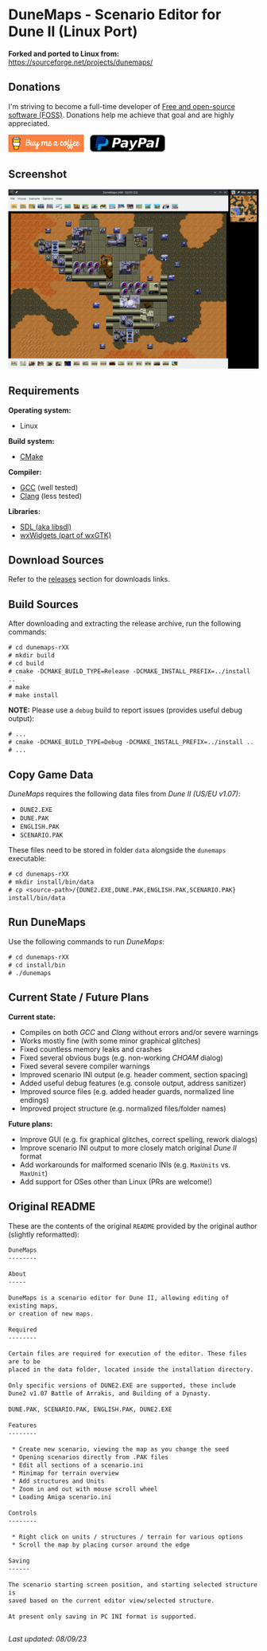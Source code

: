 # DuneMaps - Scenario Editor for Dune II (Linux Port)

**Forked and ported to Linux from:**<br/>
https://sourceforge.net/projects/dunemaps/

## Donations

I'm striving to become a full-time developer of [Free and open-source software (FOSS)](https://en.wikipedia.org/wiki/Free_and_open-source_software). Donations help me achieve that goal and are highly appreciated.

<a href="https://www.buymeacoffee.com/fonic"><img src="https://raw.githubusercontent.com/fonic/donate-buttons/main/buymeacoffee-button.png" alt="Buy Me A Coffee" height="35"></a>&nbsp;&nbsp;&nbsp;<a href="https://paypal.me/fonicmaxxim"><img src="https://raw.githubusercontent.com/fonic/donate-buttons/main/paypal-button.png" alt="Donate via PayPal" height="35"></a>

## Screenshot

![Screenshot](https://github.com/fonic/dunemaps/raw/master/res/screenshot.png)

## Requirements

**Operating system:**
- Linux

**Build system:**
- [CMake](https://cmake.org/)

**Compiler:**
- [GCC](https://gcc.gnu.org/) (well tested)
- [Clang](https://llvm.org/) (less tested)

**Libraries:**
- [SDL (aka libsdl)](https://libsdl.org/)
- [wxWidgets (part of wxGTK)](https://wxwidgets.org/)


## Download Sources

Refer to the [releases](https://github.com/fonic/dunemaps/releases) section for downloads links.


## Build Sources

After downloading and extracting the release archive, run the following commands:
```
# cd dunemaps-rXX
# mkdir build
# cd build
# cmake -DCMAKE_BUILD_TYPE=Release -DCMAKE_INSTALL_PREFIX=../install ..
# make
# make install
```

**NOTE:** Please use a `debug` build to report issues (provides useful debug output):
```
# ...
# cmake -DCMAKE_BUILD_TYPE=Debug -DCMAKE_INSTALL_PREFIX=../install ..
# ...
```


## Copy Game Data

_DuneMaps_ requires the following data files from _Dune II (US/EU v1.07)_:
- `DUNE2.EXE`
- `DUNE.PAK`
- `ENGLISH.PAK`
- `SCENARIO.PAK`

These files need to be stored in folder `data` alongside the `dunemaps` executable:
```
# cd dunemaps-rXX
# mkdir install/bin/data
# cp <source-path>/{DUNE2.EXE,DUNE.PAK,ENGLISH.PAK,SCENARIO.PAK} install/bin/data
```


## Run DuneMaps

Use the following commands to run _DuneMaps_:
```
# cd dunemaps-rXX
# cd install/bin
# ./dunemaps
```

## Current State / Future Plans

**Current state:**
- Compiles on both _GCC_ and _Clang_ without errors and/or severe warnings
- Works mostly fine (with some minor graphical glitches)
- Fixed countless memory leaks and crashes
- Fixed several obvious bugs (e.g. non-working _CHOAM_ dialog)
- Fixed several severe compiler warnings
- Improved scenario INI output (e.g. header comment, section spacing)
- Added useful debug features (e.g. console output, address sanitizer)
- Improved source files (e.g. added header guards, normalized line endings)
- Improved project structure (e.g. normalized files/folder names)

**Future plans:**
- Improve GUI (e.g. fix graphical glitches, correct spelling, rework dialogs)
- Improve scenario INI output to more closely match original _Dune II_ format
- Add workarounds for malformed scenario INIs (e.g. `MaxUnits` vs. `MaxUnit`)
- Add support for OSes other than Linux (PRs are welcome!)


## Original README

These are the contents of the original `README` provided by the original author (slightly reformatted):
```
DuneMaps
--------

About
-----

DuneMaps is a scenario editor for Dune II, allowing editing of existing maps,
or creation of new maps.

Required
--------

Certain files are required for execution of the editor. These files are to be
placed in the data folder, located inside the installation directory.

Only specific versions of DUNE2.EXE are supported, these include 
Dune2 v1.07 Battle of Arrakis, and Building of a Dynasty.

DUNE.PAK, SCENARIO.PAK, ENGLISH.PAK, DUNE2.EXE

Features
--------

 * Create new scenario, viewing the map as you change the seed
 * Opening scenarios directly from .PAK files
 * Edit all sections of a scenario.ini
 * Minimap for terrain overview
 * Add structures and Units
 * Zoom in and out with mouse scroll wheel
 * Loading Amiga scenario.ini
  
Controls
--------

 * Right click on units / structures / terrain for various options
 * Scroll the map by placing cursor around the edge 

Saving
------

The scenario starting screen position, and starting selected structure is
saved based on the current editor view/selected structure.

At present only saving in PC INI format is supported.
```

##

_Last updated: 08/09/23_
